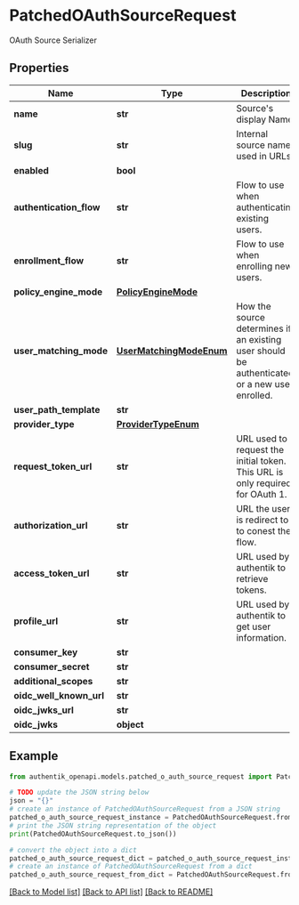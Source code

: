 # PatchedOAuthSourceRequest

OAuth Source Serializer

## Properties

Name | Type | Description | Notes
------------ | ------------- | ------------- | -------------
**name** | **str** | Source&#39;s display Name. | [optional] 
**slug** | **str** | Internal source name, used in URLs. | [optional] 
**enabled** | **bool** |  | [optional] 
**authentication_flow** | **str** | Flow to use when authenticating existing users. | [optional] 
**enrollment_flow** | **str** | Flow to use when enrolling new users. | [optional] 
**policy_engine_mode** | [**PolicyEngineMode**](PolicyEngineMode.md) |  | [optional] 
**user_matching_mode** | [**UserMatchingModeEnum**](UserMatchingModeEnum.md) | How the source determines if an existing user should be authenticated or a new user enrolled. | [optional] 
**user_path_template** | **str** |  | [optional] 
**provider_type** | [**ProviderTypeEnum**](ProviderTypeEnum.md) |  | [optional] 
**request_token_url** | **str** | URL used to request the initial token. This URL is only required for OAuth 1. | [optional] 
**authorization_url** | **str** | URL the user is redirect to to conest the flow. | [optional] 
**access_token_url** | **str** | URL used by authentik to retrieve tokens. | [optional] 
**profile_url** | **str** | URL used by authentik to get user information. | [optional] 
**consumer_key** | **str** |  | [optional] 
**consumer_secret** | **str** |  | [optional] 
**additional_scopes** | **str** |  | [optional] 
**oidc_well_known_url** | **str** |  | [optional] 
**oidc_jwks_url** | **str** |  | [optional] 
**oidc_jwks** | **object** |  | [optional] 

## Example

```python
from authentik_openapi.models.patched_o_auth_source_request import PatchedOAuthSourceRequest

# TODO update the JSON string below
json = "{}"
# create an instance of PatchedOAuthSourceRequest from a JSON string
patched_o_auth_source_request_instance = PatchedOAuthSourceRequest.from_json(json)
# print the JSON string representation of the object
print(PatchedOAuthSourceRequest.to_json())

# convert the object into a dict
patched_o_auth_source_request_dict = patched_o_auth_source_request_instance.to_dict()
# create an instance of PatchedOAuthSourceRequest from a dict
patched_o_auth_source_request_from_dict = PatchedOAuthSourceRequest.from_dict(patched_o_auth_source_request_dict)
```
[[Back to Model list]](../README.md#documentation-for-models) [[Back to API list]](../README.md#documentation-for-api-endpoints) [[Back to README]](../README.md)


